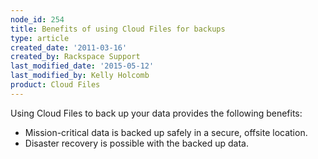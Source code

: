 ```yaml
---
node_id: 254
title: Benefits of using Cloud Files for backups
type: article
created_date: '2011-03-16'
created_by: Rackspace Support
last_modified_date: '2015-05-12'
last_modified_by: Kelly Holcomb
product: Cloud Files
---
```


Using Cloud Files to back up your data provides the following benefits:

-   Mission-critical data is backed up safely in a
    secure, offsite location.
-   Disaster recovery is possible with the backed up data.


